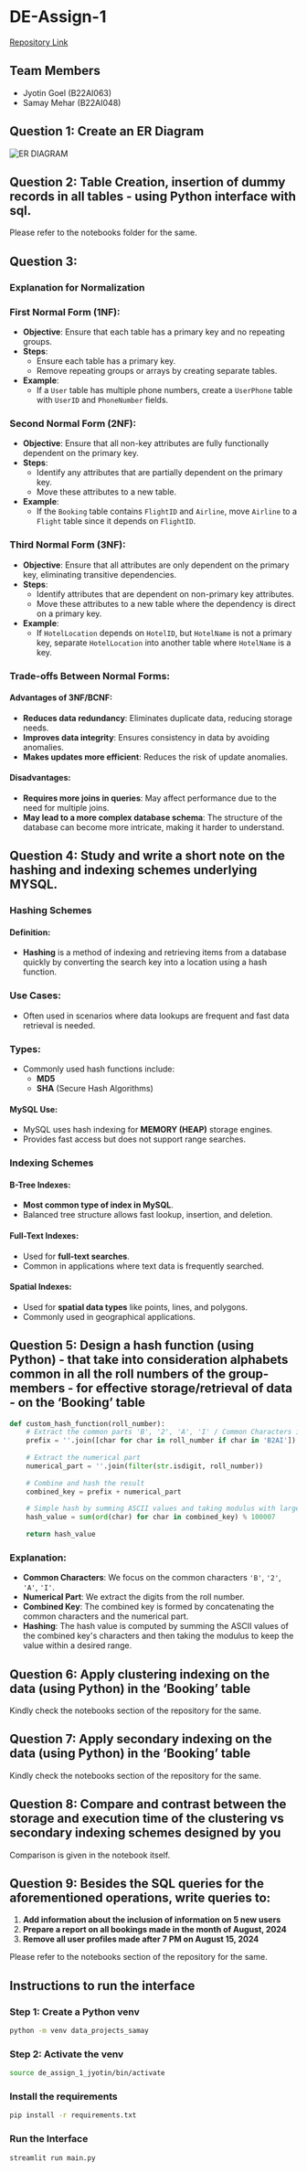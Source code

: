# DE-Assign-1

[Repository Link](https://github.com/gjyotin305/DE-Assign-1)

## Team Members
- Jyotin Goel (B22AI063)
- Samay Mehar (B22AI048)

## Question 1: Create an ER Diagram

![ER DIAGRAM](ER_Diagram.png)

## Question 2: Table Creation, insertion of dummy records in all tables - using Python interface with sql.

Please refer to the notebooks folder for the same.

## Question 3:

### Explanation for Normalization

### First Normal Form (1NF):
- **Objective**: Ensure that each table has a primary key and no repeating groups.
- **Steps**:
  - Ensure each table has a primary key.
  - Remove repeating groups or arrays by creating separate tables.
- **Example**: 
  - If a `User` table has multiple phone numbers, create a `UserPhone` table with `UserID` and `PhoneNumber` fields.

### Second Normal Form (2NF):
- **Objective**: Ensure that all non-key attributes are fully functionally dependent on the primary key.
- **Steps**:
  - Identify any attributes that are partially dependent on the primary key.
  - Move these attributes to a new table.
- **Example**:
  - If the `Booking` table contains `FlightID` and `Airline`, move `Airline` to a `Flight` table since it depends on `FlightID`.

### Third Normal Form (3NF):
- **Objective**: Ensure that all attributes are only dependent on the primary key, eliminating transitive dependencies.
- **Steps**:
  - Identify attributes that are dependent on non-primary key attributes.
  - Move these attributes to a new table where the dependency is direct on a primary key.
- **Example**:
  - If `HotelLocation` depends on `HotelID`, but `HotelName` is not a primary key, separate `HotelLocation` into another table where `HotelName` is a key.

### Trade-offs Between Normal Forms:

#### Advantages of 3NF/BCNF:
- **Reduces data redundancy**: Eliminates duplicate data, reducing storage needs.
- **Improves data integrity**: Ensures consistency in data by avoiding anomalies.
- **Makes updates more efficient**: Reduces the risk of update anomalies.

#### Disadvantages:
- **Requires more joins in queries**: May affect performance due to the need for multiple joins.
- **May lead to a more complex database schema**: The structure of the database can become more intricate, making it harder to understand.


## Question 4: Study and write a short note on the hashing and indexing schemes underlying MYSQL.

### Hashing Schemes

#### Definition:
- **Hashing** is a method of indexing and retrieving items from a database quickly by converting the search key into a location using a hash function.

### Use Cases:
- Often used in scenarios where data lookups are frequent and fast data retrieval is needed.

### Types:
- Commonly used hash functions include:
  - **MD5**
  - **SHA** (Secure Hash Algorithms)

#### MySQL Use:
- MySQL uses hash indexing for **MEMORY (HEAP)** storage engines.
- Provides fast access but does not support range searches.

### Indexing Schemes

#### B-Tree Indexes:
- **Most common type of index in MySQL**.
- Balanced tree structure allows fast lookup, insertion, and deletion.

#### Full-Text Indexes:
- Used for **full-text searches**.
- Common in applications where text data is frequently searched.

#### Spatial Indexes:
- Used for **spatial data types** like points, lines, and polygons.
- Commonly used in geographical applications.

## Question 5: Design a hash function (using Python) - that take into consideration alphabets common in all the roll numbers of the group-members - for effective storage/retrieval of data - on the ‘Booking’ table

```python
def custom_hash_function(roll_number):
    # Extract the common parts 'B', '2', 'A', 'I' / Common Characters in Roll Number
    prefix = ''.join([char for char in roll_number if char in 'B2AI'])
    
    # Extract the numerical part
    numerical_part = ''.join(filter(str.isdigit, roll_number))
    
    # Combine and hash the result
    combined_key = prefix + numerical_part
    
    # Simple hash by summing ASCII values and taking modulus with large prime number
    hash_value = sum(ord(char) for char in combined_key) % 100007  
    
    return hash_value
```

### Explanation:

- **Common Characters**: We focus on the common characters `'B'`, `'2'`, `'A'`, `'I'`.
- **Numerical Part**: We extract the digits from the roll number.
- **Combined Key**: The combined key is formed by concatenating the common characters and the numerical part.
- **Hashing**: The hash value is computed by summing the ASCII values of the combined key's characters and then taking the modulus to keep the value within a desired range.

## Question 6: Apply clustering indexing on the data (using Python) in the ‘Booking’ table

Kindly check the notebooks section of the repository for the same.

## Question 7: Apply secondary indexing on the data (using Python) in the ‘Booking’ table

Kindly check the notebooks section of the repository for the same.

## Question 8: Compare and contrast between the storage and execution time of the clustering vs secondary indexing schemes designed by you

Comparison is given in the notebook itself.

## Question 9: Besides the SQL queries for the aforementioned operations, write queries to:

1. **Add information about the inclusion of information on 5 new users**
2. **Prepare a report on all bookings made in the month of August, 2024**
3. **Remove all user profiles made after 7 PM on August 15, 2024**

Please refer to the notebooks section of the repository for the same.

## Instructions to run the interface

### Step 1: Create a Python venv
```bash
python -m venv data_projects_samay
```

### Step 2: Activate the venv
```bash
source de_assign_1_jyotin/bin/activate
```

### Install the requirements
```bash
pip install -r requirements.txt
```

### Run the Interface
```bash
streamlit run main.py
```
